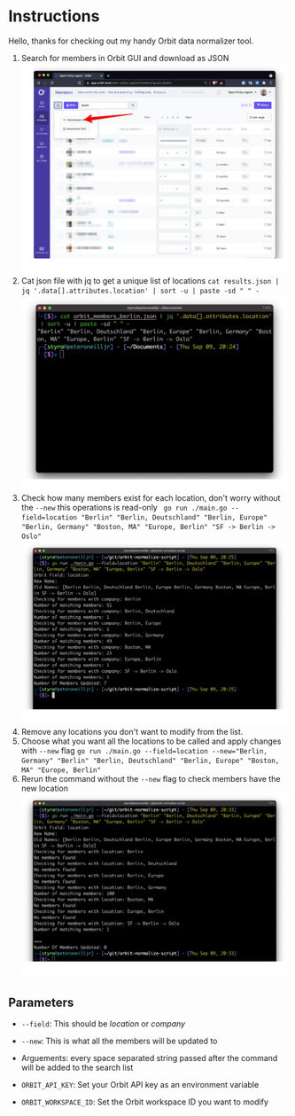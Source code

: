# Instructions

Hello, thanks for checking out my handy Orbit data normalizer tool. 

1. Search for members in Orbit GUI and download as JSON
    ![Search Orbit GUI](01_orbit_screengrab_search_location.png)
1. Cat json file with jq to get a unique list of locations
    `cat results.json | jq '.data[].attributes.location' | sort -u | paste -sd " " -`
    ![Sort Results with JQ](02_orbit_screengrab_jq_sort_locations.png)
1. Check how many members exist for each location, don't worry without the `--new` this operations is read-only
    ` go run ./main.go --field=location "Berlin" "Berlin, Deutschland" "Berlin, Europe" "Berlin, Germany" "Boston, MA" "Europe, Berlin" "SF -> Berlin -> Oslo"`
    ![Search for members](03_orbit_screengrab_search_for_locations.png)
1. Remove any locations you don't want to modify from the list.
1. Choose what you want all the locations to be called and apply changes with `--new` flag
    `go run ./main.go --field=location --new="Berlin, Germany" "Berlin" "Berlin, Deutschland" "Berlin, Europe" "Boston, MA" "Europe, Berlin"`
1. Rerun the command without the `--new` flag to check members have the new location
    ![Verify Updates](04_orbit_screengrab_search_after_update.png)

## Parameters

- `--field`: This should be *location* or *company*
- `--new`: This is what all the members will be updated to
- Arguements: every space separated string passed after the command will be added to the search list

- `ORBIT_API_KEY`: Set your Orbit API key as an environment variable
- `ORBIT_WORKSPACE_ID`: Set the Orbit workspace ID you want to modify

